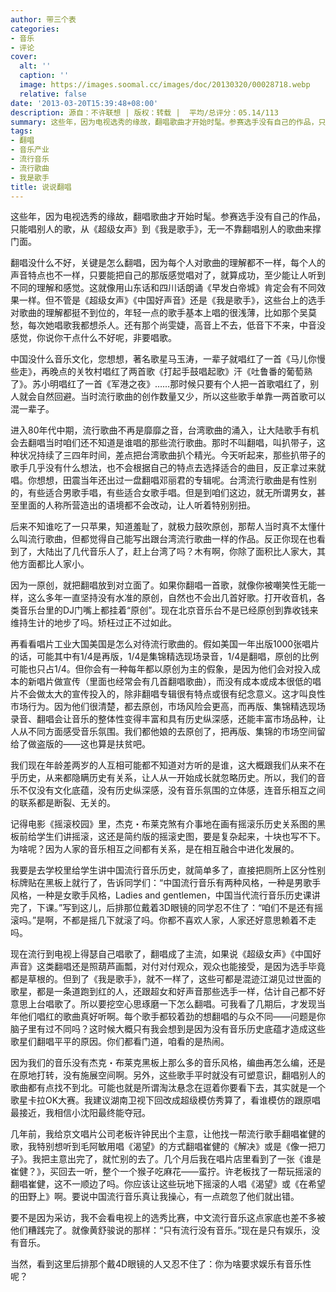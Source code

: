 ```yaml
---
author: 带三个表
categories:
- 音乐
- 评论
cover:
  alt: ''
  caption: ''
  image: https://images.soomal.cc/images/doc/20130320/00028718.webp
  relative: false
date: '2013-03-20T15:39:48+08:00'
description: 源自：不许联想 | 版权：转载 |  平均/总评分：05.14/113
summary: 这些年，因为电视选秀的缘故，翻唱歌曲才开始时髦。参赛选手没有自己的作品，只能唱别人的歌，从《超级女声》到《我是歌手》，无一不靠翻唱别人的歌曲来撑门面。翻唱没什么不好，关键是怎么翻唱，因为每个人对歌曲的理解都不一样，每个人的声音特点也不一样，只要能把自己的那版感觉唱对了，就算成功，至少能让人听到不同的理解和感觉……
tags:
- 翻唱
- 音乐产业
- 流行音乐
- 流行歌曲
- 我是歌手
title: 说说翻唱
---
```


这些年，因为电视选秀的缘故，翻唱歌曲才开始时髦。参赛选手没有自己的作品，只能唱别人的歌，从《超级女声》到《我是歌手》，无一不靠翻唱别人的歌曲来撑门面。

翻唱没什么不好，关键是怎么翻唱，因为每个人对歌曲的理解都不一样，每个人的声音特点也不一样，只要能把自己的那版感觉唱对了，就算成功，至少能让人听到不同的理解和感觉。这就像用山东话和四川话朗诵《早发白帝城》肯定会有不同效果一样。但不管是《超级女声》《中国好声音》还是《我是歌手》，这些台上的选手对歌曲的理解都挺不到位的，年轻一点的歌手基本上唱的很浅薄，比如那个吴莫愁，每次她唱歌我都想杀人。还有那个尚雯婕，高音上不去，低音下不来，中音没感觉，你说你干点什么不好呢，非要唱歌。

中国没什么音乐文化，您想想，著名歌星马玉涛，一辈子就唱红了一首《马儿你慢些走》，再晚点的关牧村唱红了两首歌《打起手鼓唱起歌》汗《吐鲁番的葡萄熟了》。苏小明唱红了一首《军港之夜》……那时候只要有个人把一首歌唱红了，别人就会自然回避。当时流行歌曲的创作数量又少，所以这些歌手单靠一两首歌可以混一辈子。

进入80年代中期，流行歌曲不再是靡靡之音，台湾歌曲的涌入，让大陆歌手有机会去翻唱当时咱们还不知道是谁唱的那些流行歌曲。那时不叫翻唱，叫扒带子，这种状况持续了三四年时间，差点把台湾歌曲扒个精光。今天听起来，那些扒带子的歌手几乎没有什么想法，也不会根据自己的特点去选择适合的曲目，反正拿过来就唱。你想想，田震当年还出过一盘翻唱邓丽君的专辑呢。台湾流行歌曲是有性别的，有些适合男歌手唱，有些适合女歌手唱。但是到咱们这边，就无所谓男女，甚至里面的人称所营造出的语境都不会改动，让人听着特别别扭。

后来不知谁吃了一只苹果，知道羞耻了，就极力鼓吹原创，那帮人当时真不太懂什么叫流行歌曲，但都觉得自己能写出跟台湾流行歌曲一样的作品。反正你现在也看到了，大陆出了几代音乐人了，赶上台湾了吗？木有啊，你除了面积比人家大，其他方面都比人家小。

因为一原创，就把翻唱放到对立面了。如果你翻唱一首歌，就像你被嘲笑性无能一样，这么多年一直坚持没有水准的原创，自然也不会出几首好歌。打开收音机，各类音乐台里的DJ门嘴上都挂着“原创”。现在北京音乐台不是已经原创到靠收钱来维持生计的地步了吗。矫枉过正不过如此。

再看看唱片工业大国美国是怎么对待流行歌曲的。假如美国一年出版1000张唱片的话，可能其中有1/4是再版，1/4是集锦精选现场录音，1/4是翻唱，原创的比例可能也只占1/4。但你会有一种每年都以原创为主的假象，是因为他们会对投入成本的新唱片做宣传（里面也经常会有几首翻唱歌曲），而没有成本或成本很低的唱片不会做太大的宣传投入的，除非翻唱专辑很有特点或很有纪念意义。这才叫良性市场行为。因为他们很清楚，都去原创，市场风险会更高，而再版、集锦精选现场录音、翻唱会让音乐的整体性变得丰富和具有历史纵深感，还能丰富市场品种，让人从不同方面感受音乐氛围。我们都他娘的去原创了，把再版、集锦的市场空间留给了做盗版的――这也算是扶贫吧。

我们现在年龄差两岁的人互相可能都不知道对方听的是谁，这大概跟我们从来不在乎历史，从来都隐瞒历史有关系，让人从一开始成长就忽略历史。所以，我们的音乐不仅没有文化底蕴，没有历史纵深感，没有音乐氛围的立体感，连音乐相互之间的联系都是断裂、无关的。

记得电影《摇滚校园》里，杰克・布莱克煞有介事地在画有摇滚乐历史关系图的黑板前给学生们讲摇滚，这还是简约版的摇滚史图，要是复杂起来，十块也写不下。为啥呢？因为人家的音乐相互之间都有关系，是在相互融合中进化发展的。

我要是去学校里给学生讲中国流行音乐历史，就简单多了，直接把厕所上区分性别标牌贴在黑板上就行了，告诉同学们：“中国流行音乐有两种风格，一种是男歌手风格，一种是女歌手风格，Ladies and gentlemen，中国当代流行音乐历史课讲完了，下课。”写到这儿，后排那位戴着3D眼镜的同学忍不住了：“咱们不是还有摇滚吗。”是啊，不都是摇几下就滚了吗。你都不喜欢人家，人家还好意思赖着不走吗。

现在流行到电视上得瑟自己唱歌了，翻唱成了主流，如果说《超级女声》《中国好声音》这类翻唱还是照葫芦画瓢，对付对付观众，观众也能接受，是因为选手毕竟都是草根的。但到了《我是歌手》，就不一样了，这些可都是混迹江湖见过世面的歌星，都是一条道跑到红的人，还跟超女和好声音那些选手一样，估计自己都不好意思上台唱歌了。所以要挖空心思琢磨一下怎么翻唱。可我看了几期后，才发现当年他们唱红的歌曲真好听啊。每个歌手都较着劲的想翻唱的与众不同――问题是你脑子里有过不同吗？这时候大概只有我会想到是因为没有音乐历史底蕴才造成这些歌星们翻唱平平的原因。你们都看门道，咱看的是热闹。

因为我们的音乐没有杰克・布莱克黑板上那么多的音乐风格，编曲再怎么编，还是在原地打转，没有施展空间啊。另外，这些歌手平时就没有可塑意识，翻唱别人的歌曲都有点找不到北。可能也就是所谓淘汰悬念在逗着你要看下去，其实就是一个歌星卡拉OK大赛。我建议湖南卫视下回改成超级模仿秀算了，看谁模仿的跟原唱最接近，我相信小沈阳最终能夺冠。

几年前，我给京文唱片公司老板许钟民出个主意，让他找一帮流行歌手翻唱崔健的歌，我特别想听到毛阿敏用唱《渴望》的方式翻唱崔健的《解决》或是《像一把刀子》。我把主意出完了，就忙别的去了。几个月后我在唱片店里看到了一张《谁是崔健？》，买回去一听，整个一个猴子吃麻花――蛮拧。许老板找了一帮玩摇滚的翻唱崔健，这不一顺边了吗。你应该让这些玩地下摇滚的人唱《渴望》或《在希望的田野上》啊。要说中国流行音乐真让我操心，有一点疏忽了他们就出错。

要不是因为采访，我不会看电视上的选秀比赛，中文流行音乐这点家底也差不多被他们糟践完了。就像黄舒骏说的那样：“只有流行没有音乐。”现在是只有娱乐，没有音乐。

当然，看到这里后排那个戴4D眼镜的人又忍不住了：你为啥要求娱乐有音乐性呢？